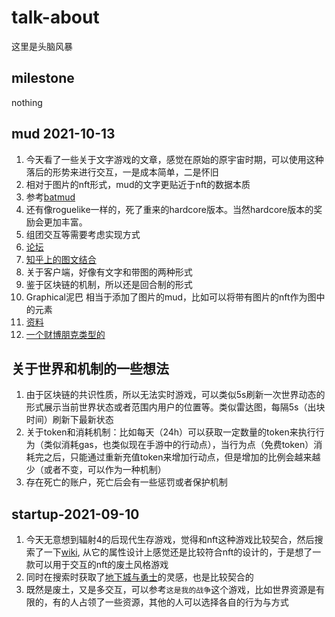 # talk-about
这里是头脑风暴

## milestone
nothing

## mud 2021-10-13
1. 今天看了一些关于文字游戏的文章，感觉在原始的原宇宙时期，可以使用这种落后的形势来进行交互，一是成本简单，二是怀旧
2. 相对于图片的nft形式，mud的文字更贴近于nft的数据本质
3. 参考[batmud](https://www.bat.org/play/creation)
4. 还有像roguelike一样的，死了重来的hardcore版本。当然hardcore版本的奖励会更加丰富。
5. 组团交互等需要考虑实现方式
6. [论坛](https://trow.cc/board/index.php?showforum=122)
7. [知乎上的图文结合](https://trow.cc/board/index.php?showforum=122)
8. 关于客户端，好像有文字和带图的两种形式
9. 鉴于区块链的机制，所以还是回合制的形式
10. Graphical泥巴 相当于添加了图片的mud，比如可以将带有图片的nft作为图中的元素
11. [资料](https://zhuanlan.zhihu.com/p/22094547)
12. [一个财博朋克类型的](https://en.wikipedia.org/wiki/Habitat_(video_game))

## 关于世界和机制的一些想法
1. 由于区块链的共识性质，所以无法实时游戏，可以类似5s刷新一次世界动态的形式展示当前世界状态或者范围内用户的位置等。类似雷达图，每隔5s（出块时间）刷新下最新状态
2. 关于token和消耗机制：比如每天（24h）可以获取一定数量的token来执行行为（类似消耗gas，也类似现在手游中的行动点），当行为点（免费token）消耗完之后，只能通过重新充值token来增加行动点，但是增加的比例会越来越少（或者不变，可以作为一种机制）
3. 存在死亡的账户，死亡后会有一些惩罚或者保护机制

## startup-2021-09-10
1. 今天无意想到辐射4的后现代生存游戏，觉得和nft这种游戏比较契合，然后搜索了一下[wiki](https://zh.wikipedia.org/wiki/%E7%95%B0%E5%A1%B5%E9%A4%98%E7%94%9F%E7%B3%BB%E5%88%97), 从它的属性设计上感觉还是比较符合nft的设计的，于是想了一款可以用于交互的nft的废土风格游戏
2. 同时在搜索时获取了[地下城与勇士](https://zh.wikipedia.org/wiki/%E9%BE%99%E4%B8%8E%E5%9C%B0%E4%B8%8B%E5%9F%8E#%E5%8A%9B%E9%87%8F%EF%BC%88Strength%EF%BC%8CSTR%EF%BC%89)的灵感，也是比较契合的
3. 既然是废土，又是多交互，可以参考`这是我的战争`这个游戏，比如世界资源是有限的，有的人占领了一些资源，其他的人可以选择各自的行为与方式
